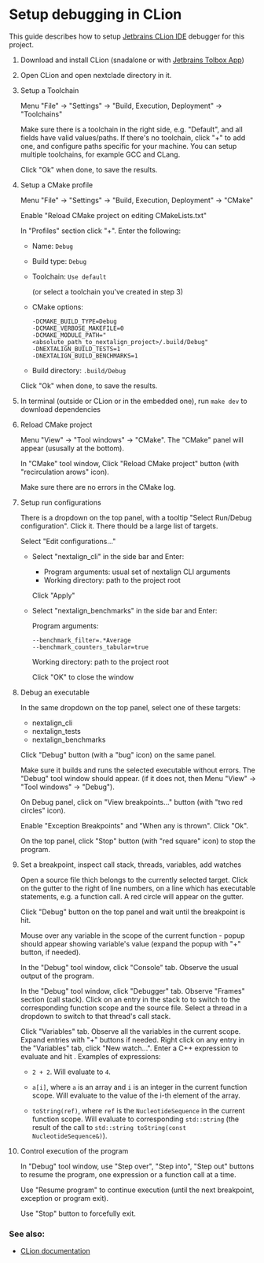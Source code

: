 # Setup debugging in CLion

This guide describes how to setup [Jetbrains CLion IDE](https://www.jetbrains.com/clion/) debugger for this project.

1. Download and install CLion (snadalone or with [Jetbrains Tolbox App](https://www.jetbrains.com/toolbox-app/))

2. Open CLion and open nextclade directory in it.

3. Setup a Toolchain

   Menu "File" -> "Settings" -> "Build, Execution, Deployment" -> "Toolchains"

   Make sure there is a toolchain in the right side, e.g. "Default", and all fields have valid values/paths.
   If there's no toolchain, click "+" to add one, and configure paths specific for your machine.
   You can setup multiple toolchains, for example GCC and CLang.

   Click "Ok" when done, to save the results.

4. Setup a CMake profile

   Menu "File" -> "Settings" -> "Build, Execution, Deployment" -> "CMake"

   Enable "Reload CMake project on editing CMakeLists.txt"

   In "Profiles" section click "+". Enter the following:

   - Name: `Debug`

   - Build type: `Debug`

   - Toolchain: `Use default`

     (or select a toolchain you've created in step 3)

   - CMake options:

     ```
     -DCMAKE_BUILD_TYPE=Debug
     -DCMAKE_VERBOSE_MAKEFILE=0
     -DCMAKE_MODULE_PATH="<absolute_path_to_nextalign_project>/.build/Debug"
     -DNEXTALIGN_BUILD_TESTS=1
     -DNEXTALIGN_BUILD_BENCHMARKS=1
     ```

   - Build directory: `.build/Debug`

   Click "Ok" when done, to save the results.

5. In terminal (outside or CLion or in the embedded one), run `make dev` to download dependencies

6. Reload CMake project

   Menu "View" -> "Tool windows" -> "CMake". The "CMake" panel will appear (ususally at the bottom).

   In "CMake" tool window, Click "Reload CMake project" button (with "recirculation arows" icon).

   Make sure there are no errors in the CMake log.

7. Setup run configurations

   There is a dropdown on the top panel, with a tooltip "Select Run/Debug configuration". Click it. There thould be a large list of targets.

   Select "Edit configurations..."

   - Select "nextalign_cli" in the side bar and Enter:

     - Program arguments: usual set of nextalign CLI arguments
     - Working directory: path to the project root

     Click "Apply"

   - Select "nextalign_benchmarks" in the side bar and Enter:

     Program arguments:

     ```
     --benchmark_filter=.*Average
     --benchmark_counters_tabular=true
     ```

     Working directory: path to the project root

     Click "OK" to close the window

8. Debug an executable

   In the same dropdown on the top panel, select one of these targets:

   - nextalign_cli
   - nextalign_tests
   - nextalign_benchmarks

   Click "Debug" button (with a "bug" icon) on the same panel.

   Make sure it builds and runs the selected executable without errors. The "Debug" tool window should appear. (if it does not, then Menu "View" -> "Tool windows" -> "Debug").

   On Debug panel, click on "View breakpoints..." button (with "two red circles" icon).

   Enable "Exception Breakpoints" and "When any is thrown". Click "Ok".

   On the top panel, click "Stop" button (with "red square" icon) to stop the program.

9. Set a breakpoint, inspect call stack, threads, variables, add watches

   Open a source file thich belongs to the currently selected target. Click on the gutter to the right of line numbers, on a line which has executable statements, e.g. a function call. A red circle will appear on the gutter.

   Click "Debug" button on the top panel and wait until the breakpoint is hit.

   Mouse over any variable in the scope of the current function - popup should appear showing variable's value (expand the popup with "+" button, if needed).

   In the "Debug" tool window, click "Console" tab. Observe the usual output of the program.

   In the "Debug" tool window, click "Debugger" tab. Observe "Frames" section (call stack). Click on an entry in the stack to to switch to the corresponding function scope and the source file. Select a thread in a dropdown to switch to that thread's call stack.

   Click "Variables" tab. Observe all the variables in the current scope. Expand entries with "+" buttons if needed. Right click on any entry in the "Variables" tab, click "New watch...". Enter a C++ expression to evaluate and hit <Enter>. Examples of expressions:

   - `2 + 2`. Will evaluate to `4`.

   - `a[i]`, where `a` is an array and `i` is an integer in the current function scope. Will evaluate to the value of the i-th element of the array.

   - `toString(ref)`, where `ref` is the `NucleotideSequence` in the current function scope. Will evaluate to corresponding `std::string` (the result of the call to `std::string toString(const NucleotideSequence&)`).

10. Control execution of the program

    In "Debug" tool window, use "Step over", "Step into", "Step out" buttons to resume the program, one expression or a function call at a time.

    Use "Resume program" to continue execution (until the next breakpoint, exception or program exit).

    Use "Stop" button to forcefully exit.

### See also:

- [CLion documentation](https://www.jetbrains.com/help/clion/installation-guide.html)
